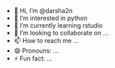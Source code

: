 - 👋 Hi, I’m @darsha2n
- 👀 I’m interested in python
- 🌱 I’m currently learning rstudio
- 💞️ I’m looking to collaborate on ...
- 📫 How to reach me ...
- 😄 Pronouns: ...
- ⚡ Fun fact: ...

<!---
darsha2n/darsha2n is a ✨ special ✨ repository because its `README.md` (this file) appears on your GitHub profile.
You can click the Preview link to take a look at your changes.
--->

